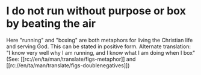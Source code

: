 # I do not run without purpose or box by beating the air

Here "running" and "boxing" are both metaphors for living the Christian life and serving God. This can be stated in positive form. Alternate translation: "I know very well why I am running, and I know what I am doing when I box" (See: [[rc://en/ta/man/translate/figs-metaphor]] and [[rc://en/ta/man/translate/figs-doublenegatives]])

